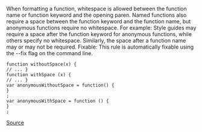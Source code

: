 When formatting a function, whitespace is allowed between the function name or function keyword and the opening paren. Named functions also require a space between the function keyword and the function name, but anonymous functions require no whitespace. For example:
Style guides may require a space after the function keyword for anonymous functions, while others specify no whitespace. Similarly, the space after a function name may or may not be required.
Fixable: This rule is automatically fixable using the --fix flag on the command line.

```
function withoutSpace(x) {
// ... }
function withSpace (x) {
// ... }
var anonymousWithoutSpace = function() {
}
;
var anonymousWithSpace = function () {
}
;

```

[Source](http://eslint.org/docs/rules/space-before-function-paren)
